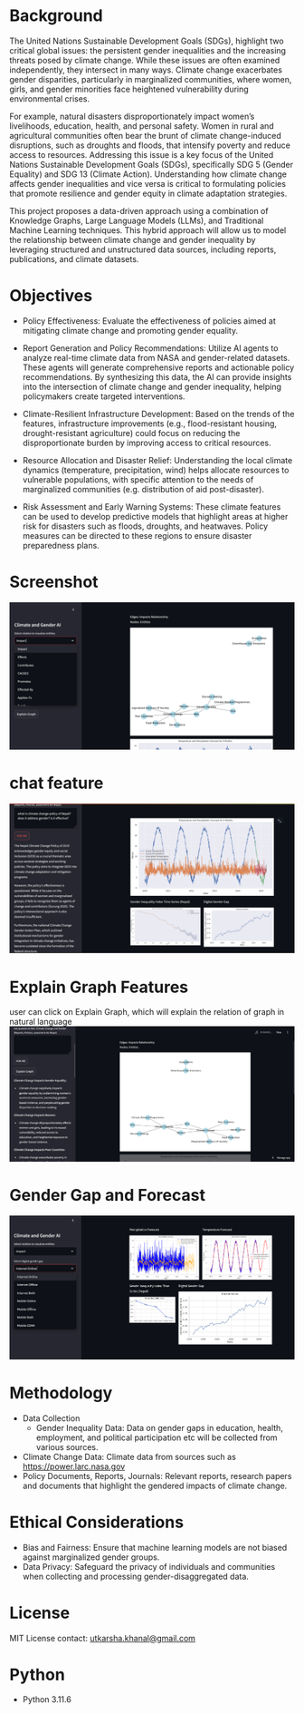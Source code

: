 # Background
The United Nations Sustainable Development Goals (SDGs), highlight two critical global issues: the persistent gender inequalities and the increasing threats posed by climate change. While these issues are often examined independently, they intersect in many ways. Climate change exacerbates gender disparities, particularly in marginalized communities, where women, girls, and gender minorities face heightened vulnerability during environmental crises.

For example, natural disasters disproportionately impact women’s livelihoods, education, health, and personal safety. Women in rural and agricultural communities often bear the brunt of climate change-induced disruptions, such as droughts and floods, that intensify poverty and reduce access to resources.
Addressing this issue is a key focus of the United Nations Sustainable Development Goals (SDGs), specifically SDG 5 (Gender Equality) and SDG 13 (Climate Action). Understanding how climate change affects gender inequalities and vice versa is critical to formulating policies that promote resilience and gender equity in climate adaptation strategies.

This project proposes a data-driven approach using a combination of Knowledge Graphs, Large Language Models (LLMs), and Traditional Machine Learning techniques. This hybrid approach will allow us to model the relationship between climate change and gender inequality by leveraging structured and unstructured data sources, including reports, publications, and climate datasets.

# Objectives

- Policy Effectiveness: Evaluate the effectiveness of policies aimed at mitigating climate change and promoting gender equality.

- Report Generation and Policy Recommendations: Utilize AI agents to analyze real-time climate data from NASA and gender-related datasets. These agents will generate comprehensive reports and actionable policy recommendations. By synthesizing this data, the AI can provide insights into the intersection of climate change and gender inequality, helping policymakers create targeted interventions.

- Climate-Resilient Infrastructure Development: Based on the trends of the features, infrastructure improvements (e.g., flood-resistant housing, drought-resistant agriculture) could focus on reducing the disproportionate burden by improving access to critical resources.

- Resource Allocation and Disaster Relief: Understanding the local climate dynamics (temperature, precipitation, wind) helps allocate resources to vulnerable populations, with specific attention to the needs of marginalized communities (e.g. distribution of aid post-disaster).

- Risk Assessment and Early Warning Systems: These climate features can be used to develop predictive models that highlight areas at higher risk for disasters such as floods, droughts, and heatwaves. Policy measures can be directed to these regions to ensure disaster preparedness plans.



# Screenshot
![alt text](image-1.png)

# chat feature
![alt text](image-2.png)

# Explain Graph Features
user can click on Explain Graph, which will explain the relation of graph in natural language
![alt text](image-4.png)

# Gender Gap and Forecast
![alt text](image-3.png)

# Methodology
- Data Collection
    - Gender Inequality Data: Data on gender gaps in education, health, employment, and political participation etc will be collected from various sources. 
- Climate Change Data: Climate data from sources such as https://power.larc.nasa.gov   
- Policy Documents, Reports, Journals: Relevant reports, research papers and documents that highlight the gendered impacts of climate change.

# Ethical Considerations
- Bias and Fairness: Ensure that machine learning models are not biased against marginalized gender groups. 
- Data Privacy: Safeguard the privacy of individuals and communities when collecting and processing gender-disaggregated data.


# License
MIT License
contact: utkarsha.khanal@gmail.com

# Python
- Python 3.11.6 

